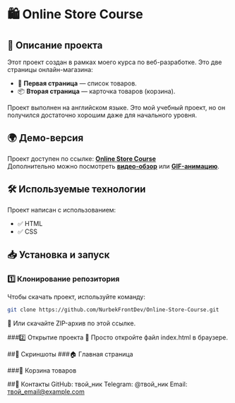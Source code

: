 # 🛍️ Online Store Course

## 📌 Описание проекта  
Этот проект создан в рамках моего курса по веб-разработке. Это две страницы онлайн-магазина:  
- 🛒 **Первая страница** — список товаров.  
- 📦 **Вторая страница** — карточка товаров (корзина).  

Проект выполнен на английском языке. Это мой учебный проект, но он получился достаточно хорошим даже для начального уровня.  

## 🌍 Демо-версия  
Проект доступен по ссылке: **[Online Store Course](ссылка_на_проект)**  
Дополнительно можно посмотреть **[видео-обзор](ссылка_на_видео)** или **[GIF-анимацию](ссылка_на_gif)**.  

## 🛠 Используемые технологии  
Проект написан с использованием:  
- ✅ HTML  
- ✅ CSS  

## 📥 Установка и запуск  
### 1️⃣ Клонирование репозитория  
Чтобы скачать проект, используйте команду:  
```sh
git clone https://github.com/NurbekFrontDev/Online-Store-Course.git
```
🔹 Или скачайте ZIP-архив по этой ссылке.

###2️⃣ Открытие проекта
📂 Просто откройте файл index.html в браузере.

##📸 Скриншоты
###🏠 Главная страница

###🛒 Корзина товаров

##📩 Контакты
GitHub: твой_ник
Telegram: @твой_ник
Email: твой_email@example.com

